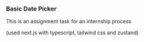 ### Basic Date Picker
This is an assignment task for an internship process

(used next.js with typescript, tailwind css and zustand)

